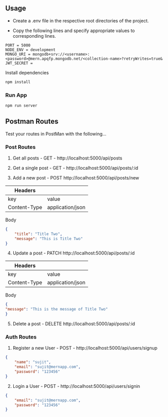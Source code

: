 ## Usage

- Create a .env file in the respective root directories of the project.

- Copy the following lines and specify appropriate values to corresponding lines.

```
PORT = 5000
NODE_ENV = development
MONGO_URI = mongodb+srv://<username>:<password>@mern.apqfp.mongodb.net/<collection-name>?retryWrites=true&
JWT_SECRET =
```

Install dependencies

```bash
npm install
```

### Run App

```bash
npm run server
```

## Postman Routes

Test your routes in PostMan with the following...

### Post Routes

1. Get all posts - GET - http://localhost:5000/api/posts

2. Get a single post - GET - http://localhost:5000/api/posts/:id

3. Add a new post - POST http://localhost:5000/api/posts/new

| Headers      |                  |
| ------------ | ---------------- |
| key          | value            |
| Content-Type | application/json |

Body

```JSON
{
    "title": "Title Two",
    "message": "This is Title Two"
}
```

4. Update a post - PATCH http://localhost:5000/api/posts/:id

| Headers      |                  |
| ------------ | ---------------- |
| key          | value            |
| Content-Type | application/json |

Body

```JSON
{
"message": "This is the message of Title Two"
}
```

5. Delete a post - DELETE http://localhost:5000/api/posts/:id

### Auth Routes

1. Register a new User - POST - http://localhost:5000/api/users/signup

```JSON
{
    "name": "sujit",
    "email": "sujit@mernapp.com",
    "password": "123456"
}
```

2. Login a User - POST - http://localhost:5000/api/users/signin

```JSON
{
    "email": "sujit@mernapp.com",
    "password": "123456"
}
```
